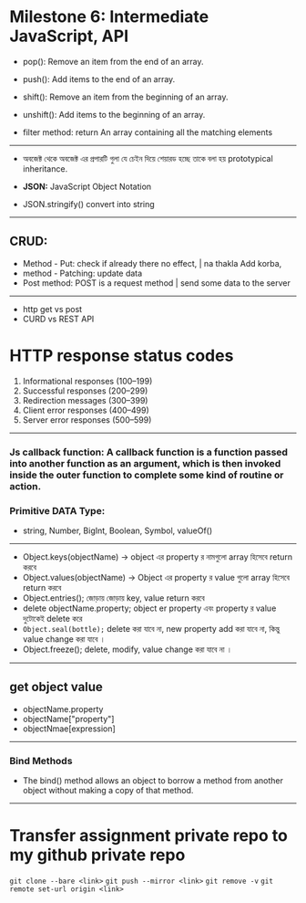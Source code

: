 # Milestone 6: Intermediate JavaScript, API

- pop(): Remove an item from the end of an array.
- push(): Add items to the end of an array.
- shift(): Remove an item from the beginning of an array.
- unshift(): Add items to the beginning of an array.

- filter method: return An array containing all the matching elements

---

- অবজেক্ট থেকে অবজেক্ট এর প্রপারটি গুলা যে চেইন দিয়ে শেয়ারড হচ্ছে তাকে বলা হয় prototypical inheritance.

- **JSON:** JavaScript Object Notation
- JSON.stringify() convert into string

---

## CRUD:

- Method - Put: check if already there no effect, | na thakla Add korba,
- method - Patching: update data
- Post method: POST is a request method | send some data to the server

---

- http get vs post
- CURD vs REST API

# HTTP response status codes

1. Informational responses (100–199)
2. Successful responses (200–299)
3. Redirection messages (300–399)
4. Client error responses (400–499)
5. Server error responses (500–599)

---

### Js callback function: **A callback function is a function passed into another function as an argument, which is then invoked inside the outer function to complete some kind of routine or action.**

### Primitive DATA Type:

- string, Number, BigInt, Boolean, Symbol, valueOf()

---

- Object.keys(objectName) -> object এর property র নামগুলো array হিসেবে return করবে
- Object.values(objectName) -> Object এর property র value গুলো array হিসেবে return করবে
- Object.entries(); জোড়ায় জোড়ায় key, value return করবে
- delete objectName.property; object er property এবং property র value দুটোকেই delete করে
- `Object.seal(bottle);` delete করা যাবে না, new property add করা যাবে না, কিন্তু value change করা যাবে ।
- Object.freeze(); delete, modify, value change করা যাবে না ।

---

## get object value

- objectName.property
- objectName["property"]
- objectNmae[expression]

---

### Bind Methods

- The bind() method allows an object to borrow a method from another object without making a copy of that method.

---

# Transfer assignment private repo to my github private repo

`git clone --bare <link>`
`git push --mirror <link>`
`git remove -v`
`git remote set-url origin <link>`
